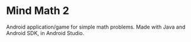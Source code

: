 # Mind Math 2
Android application/game for simple math problems.
Made with Java and Android SDK, in Android Studio.
